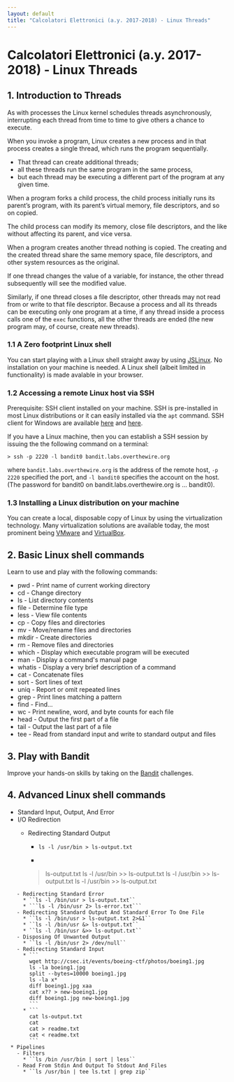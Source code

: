 ```yaml
--- 
layout: default
title: "Calcolatori Elettronici (a.y. 2017-2018) - Linux Threads"
---
```


# Calcolatori Elettronici (a.y. 2017-2018) - Linux Threads


## 1. Introduction to Threads

As with processes the Linux kernel schedules threads asynchronously, interrupting each thread from time to time to give others a chance to execute.

When you invoke a program, Linux creates a new process and in that process creates a single thread, which runs the program sequentially.
* That thread can create additional threads;
* all these threads run the same program in the
same process,
* but each thread may be executing a different part of the program at any given time.

When a program forks a child process, the child process initially
runs its parent’s program, with its parent’s virtual memory, file descriptors, and so
on copied.

The child process can modify its memory, close file descriptors, and the like
without affecting its parent, and vice versa.

When a program creates another thread nothing is copied.
The creating and the created thread share the same memory
space, file descriptors, and other system resources as the original.

If one thread changes the value of a variable, for instance, the other thread subsequently will see the modified value.

Similarly, if one thread closes a file descriptor, other threads may not read from or write to that file descriptor. Because a process and all its threads can be executing only one program at a time, if any thread inside a process calls one of the `exec` functions, all the other threads are ended (the new program may, of course, create new threads).

### 1.1 A Zero footprint Linux shell

You can start playing with a Linux shell straight away by using [JSLinux](https://bellard.org/jslinux/).  No installation on your machine is needed.  A Linux shell (albeit limited in functionality) is made avalable in your browser.

### 1.2 Accessing a remote Linux host via SSH

Prerequisite: SSH client installed on your machine. SSH is pre-installed in most Linux distributions or it can easily installed via the `apt` command. SSH client for Windows are available [here](http://www.putty.org/) and [here](https://www.chiark.greenend.org.uk/~sgtatham/putty/). 

If you have a Linux machine, then you can establish a SSH session by issuing the the following command on a terminal:

```
> ssh -p 2220 -l bandit0 bandit.labs.overthewire.org
```
where `bandit.labs.overthewire.org` is the address of the remote host, `-p 2220` specified the port, and `-l bandit0` specifies the account on the host. (The password for bandit0 on bandit.labs.overthewire.org is ... bandit0).

### 1.3 Installing a Linux distribution on your machine

You can create a local, disposable copy of Linux by using the virtualization technology.  Many virtualization solutions are available today, the most prominent being [VMware](https://www.vmware.com) and [VirtualBox](https://www.virtualbox.org/).

## 2. Basic Linux shell commands

Learn to use and play with the following commands:

* pwd - Print name of current working directory
* cd - Change directory
* ls - List directory contents
* file - Determine file type
* less - View file contents
* cp - Copy files and directories
* mv - Move/rename files and directories
* mkdir - Create directories
* rm - Remove files and directories
* which - Display which executable program will be executed
* man - Display a command's manual page
* whatis - Display a very brief description of a command
* cat - Concatenate files
* sort - Sort lines of text
* uniq - Report or omit repeated lines
* grep - Print lines matching a pattern
* find - Find...
* wc - Print newline, word, and byte counts for each file
* head - Output the first part of a file
* tail - Output the last part of a file
* tee - Read from standard input and write to standard output and files

## 3. Play with Bandit

Improve your hands-on skills by taking on the [Bandit](http://overthewire.org/wargames/bandit/) challenges.

## 4. Advanced Linux shell commands

 * Standard Input, Output, And Error
 * I/O Redirection
   - Redirecting Standard Output

     * ``ls -l /usr/bin > ls-output.txt``
     * ```
     > ls-output.txt
     ls -l /usr/bin >> ls-output.txt
     ls -l /usr/bin >> ls-output.txt
     ls -l /usr/bin >> ls-output.txt
```
   - Redirecting Standard Error
     * ``ls -l /bin/usr > ls-output.txt``
     * ```ls -l /bin/usr 2> ls-error.txt```
   - Redirecting Standard Output And Standard Error To One File
     * ``ls -l /bin/usr > ls-output.txt 2>&1``
     * ``ls -l /bin/usr &> ls-output.txt``
     * ``ls -l /bin/usr &>> ls-output.txt``
   - Disposing Of Unwanted Output
     * ``ls -l /bin/usr 2> /dev/null``
   - Redirecting Standard Input
     * ```
       wget http://csec.it/events/boeing-ctf/photos/boeing1.jpg
       ls -la boeing1.jpg
       split --bytes=10000 boeing1.jpg
       ls -la x*
       diff boeing1.jpg xaa
       cat x?? > new-boeing1.jpg
       diff boeing1.jpg new-boeing1.jpg
       ```
     * ```
       cat ls-output.txt
       cat
       cat > readme.txt
       cat < readme.txt
       ```
 * Pipelines
   - Filters
     * ``ls /bin /usr/bin | sort | less``
   - Read From Stdin And Output To Stdout And Files
     * ``ls /usr/bin | tee ls.txt | grep zip``

